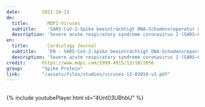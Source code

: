 ```yaml
---
date:        2021-10-13
de:
  title:       MDPI-Viruses
  subtitle:    'SARS-CoV-2-Spike beeinträchtigt DNA-Schadensreparatur und hemmt V(D)J-Rekombination in vitro'
  description: 'Severe acute respiratory syndrome coronavirus 2 (SARS–CoV–2) has led to the coronavirus disease 2019 (COVID–19) pandemic, severely affecting public health and the global economy. Adaptive immunity plays a crucial role in fighting against SARS–CoV–2 infection and directly influences the clinical outcomes of patients. Clinical studies have indicated that patients with severe COVID–19 exhibit delayed and weak adaptive immune responses; however, the mechanism by which SARS–CoV–2 impedes adaptive immunity remains unclear. Here, by using an in vitro cell line, we report that the SARS–CoV–2 spike protein significantly inhibits DNA damage repair, which is required for effective V(D)J recombination in adaptive immunity. Mechanistically, we found that the spike protein localizes in the nucleus and inhibits DNA damage repair by impeding key DNA repair protein BRCA1 and 53BP1 recruitment to the damage site. Our findings reveal a potential molecular mechanism by which the spike protein might impede adaptive immunity and underscore the potential side effects of full-length spike-based vaccines.'
en: 
  title:       Cardiology Journal
  subtitle:    'EN - SARS-CoV-2-Spike beeinträchtigt DNA-Schadensreparatur und hemmt V(D)J-Rekombination in vitro'
  description: 'Severe acute respiratory syndrome coronavirus 2 (SARS–CoV–2) has led to the coronavirus disease 2019 (COVID–19) pandemic, severely affecting public health and the global economy. Adaptive immunity plays a crucial role in fighting against SARS–CoV–2 infection and directly influences the clinical outcomes of patients. Clinical studies have indicated that patients with severe COVID–19 exhibit delayed and weak adaptive immune responses; however, the mechanism by which SARS–CoV–2 impedes adaptive immunity remains unclear. Here, by using an in vitro cell line, we report that the SARS–CoV–2 spike protein significantly inhibits DNA damage repair, which is required for effective V(D)J recombination in adaptive immunity. Mechanistically, we found that the spike protein localizes in the nucleus and inhibits DNA damage repair by impeding key DNA repair protein BRCA1 and 53BP1 recruitment to the damage site. Our findings reveal a potential molecular mechanism by which the spike protein might impede adaptive immunity and underscore the potential side effects of full-length spike-based vaccines.'
credit:      https://www.mdpi.com/1999-4915/13/10/2056
group:       "Spike Protein"
link:        "/assets/files/studies/viruses-13-02056-v2.pdf"
---
```

<object data="{{ page.link }}" style='height:calc(100vh - 400px); width: 100%' type='application/pdf'></object>
<br/>
{% include youtubePlayer.html id="4Unt03UBhbU" %}
